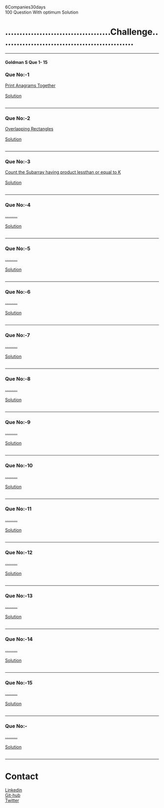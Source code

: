 6Companies30days <br>
 100 Question With optimum Solution
<h1>.....................................Challenge...............................................</h1>
<hr>
<h4>Goldman S Que 1- 15</h4>
<h3>Que No:-1</h3>

<div class="icon"><a href="https://practice.geeksforgeeks.org/problems/print-anagrams-together/1/#" class="fa fa-linkedin">Print Anagrams Together </a></div>
<br>
<div class="icon"><a href="https://github.com/Shubhamaher1/-6Companies30days/blob/main/Print%20Anagram%20Together%20Solution" class="fa fa-linkedin"> Solution </a></div>

<br>
<hr>
<h3>Que No:-2</h3>

<div class="icon"><a href="https://practice.geeksforgeeks.org/problems/overlapping-rectangles1924/1/#" class="fa fa-linkedin">Overlapping Rectangles </a></div>
<br>
<div class="icon"><a href="https://github.com/Shubhamaher1/-6Companies30days/blob/main/Overlapping%20rectangles" class="fa fa-linkedin" target="_blank"> Solution </a></div>

<br>
<hr>
<h3>Que No:-3</h3>

<div class="icon"><a href="https://practice.geeksforgeeks.org/problems/count-the-subarrays-having-product-less-than-k1708/1/#" class="fa fa-linkedin">Count the Subarray having product lessthan or equal to K </a></div>
<br>
<div class="icon"><a href="https://github.com/Shubhamaher1/-6Companies30days/blob/main/Count%20the%20subarrays%20having%20product%20less%20than%20k" class="fa fa-linkedin" target="_blank"> Solution </a></div>

<br>
<hr>
<h3>Que No:-4</h3>

<div class="icon"><a href="." class="fa fa-linkedin">..........</a></div>
<br>
<div class="icon"><a href="." class="fa fa-linkedin" target="_blank"> Solution </a></div>

<br>
<hr>
<h3>Que No:-5</h3>

<div class="icon"><a href="." class="fa fa-linkedin">..........</a></div>
<br>
<div class="icon"><a href="." class="fa fa-linkedin" target="_blank"> Solution </a></div>

<br>
<hr>
<h3>Que No:-6</h3>

<div class="icon"><a href="." class="fa fa-linkedin">..........</a></div>
<br>
<div class="icon"><a href="." class="fa fa-linkedin" target="_blank"> Solution </a></div>

<br>
<hr>
<h3>Que No:-7</h3>

<div class="icon"><a href="." class="fa fa-linkedin">..........</a></div>
<br>
<div class="icon"><a href="." class="fa fa-linkedin" target="_blank"> Solution </a></div>

<br>
<hr>
<h3>Que No:-8</h3>

<div class="icon"><a href="." class="fa fa-linkedin">..........</a></div>
<br>
<div class="icon"><a href="." class="fa fa-linkedin" target="_blank"> Solution </a></div>

<br>
<hr>
<h3>Que No:-9</h3>

<div class="icon"><a href="." class="fa fa-linkedin">..........</a></div>
<br>
<div class="icon"><a href="." class="fa fa-linkedin" target="_blank"> Solution </a></div>

<br>
<hr>
<h3>Que No:-10</h3>

<div class="icon"><a href="." class="fa fa-linkedin">..........</a></div>
<br>
<div class="icon"><a href="." class="fa fa-linkedin" target="_blank"> Solution </a></div>

<br>
<hr>
<h3>Que No:-11</h3>

<div class="icon"><a href="." class="fa fa-linkedin">..........</a></div>
<br>
<div class="icon"><a href="." class="fa fa-linkedin" target="_blank"> Solution </a></div>

<br>
<hr>
<h3>Que No:-12</h3>

<div class="icon"><a href="." class="fa fa-linkedin">..........</a></div>
<br>
<div class="icon"><a href="." class="fa fa-linkedin" target="_blank"> Solution </a></div>

<br>
<hr>
<h3>Que No:-13</h3>

<div class="icon"><a href="." class="fa fa-linkedin">..........</a></div>
<br>
<div class="icon"><a href="." class="fa fa-linkedin" target="_blank"> Solution </a></div>

<br>
<hr>
<h3>Que No:-14</h3>

<div class="icon"><a href="." class="fa fa-linkedin">..........</a></div>
<br>
<div class="icon"><a href="." class="fa fa-linkedin" target="_blank"> Solution </a></div>

<br>
<hr>
<h3>Que No:-15</h3>

<div class="icon"><a href="." class="fa fa-linkedin">..........</a></div>
<br>
<div class="icon"><a href="." class="fa fa-linkedin" target="_blank"> Solution </a></div>

<br>
<hr>
<h3>Que No:-</h3>

<div class="icon"><a href="." class="fa fa-linkedin">..........</a></div>
<br>
<div class="icon"><a href="." class="fa fa-linkedin" target="_blank"> Solution </a></div>

<br>















<hr>
<h1> Contact</h1>
 <link rel="stylesheet" href="https://cdnjs.cloudflare.com/ajax/libs/font-awesome/4.7.0/css/font-awesome.min.css">
                            <div class="icon"><a href="https://www.linkedin.com/in/shubham-aher-9a4833197/" class="fa fa-linkedin">Linkedin</a></div>
                            <div class="icon"><a href="https://github.com/Shubhamaher1" class="fa fa-github">Git-hub</a></div>
                            <div class="icon"><a href="https://www.linkedin.com/in/shubham-aher-9a4833197/" class="fa fa-twitter">Twitter</a></div>
<br>
